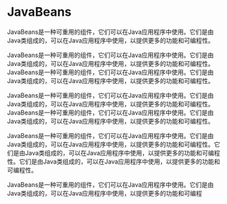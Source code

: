 

# JavaBeans

JavaBeans是一种可重用的组件，它们可以在Java应用程序中使用。它们是由Java类组成的，可以在Java应用程序中使用，以提供更多的功能和可编程性。

JavaBeans是一种可重用的组件，它们可以在Java应用程序中使用。它们是由Java类组成的，可以在Java应用程序中使用，以提供更多的功能和可编程性。JavaBeans是一种可重用的组件，它们可以在Java应用程序中使用。它们是由Java类组成的，可以在Java应用程序中使用，以提供更多的功能和可编程性。

JavaBeans是一种可重用的组件，它们可以在Java应用程序中使用。它们是由Java类组成的，可以在Java应用程序中使用，以提供更多的功能和可编程性。JavaBeans是一种可重用的组件，它们可以在Java应用程序中使用。它们是由Java类组成的，可以在Java应用程序中使用，以提供更多的功能和可编程性。

JavaBeans是一种可重用的组件，它们可以在Java应用程序中使用。它们是由Java类组成的，可以在Java应用程序中使用，以提供更多的功能和可编程性。它们是由Java类组成的，可以在Java应用程序中使用，以提供更多的功能和可编程性。它们是由Java类组成的，可以在Java应用程序中使用，以提供更多的功能和可编程性。

JavaBeans是一种可重用的组件，它们可以在Java应用程序中使用。它们是由Java类组成的，可以在Java应用程序中使用，以提供更多的功能和可编程